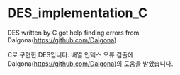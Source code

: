 # DES_implementation_C

DES written by C
got help finding errors from Dalgona(https://github.com/Dalgona)
 
C로 구현한 DES입니다.
배열 인덱스 오류 검출에 Dalgona(https://github.com/Dalgona)의 도움을 받았습니다.
